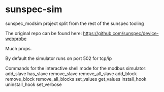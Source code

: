 # sunspec-sim
sunspec_modsim project split from the rest of the sunspec tooling

The original repo can be found here:
https://github.com/sunspec/device-webprobe

Much props.

By default the simulator runs on port 502 for tcp/ip

Commands for the interactive shell mode for the modbus simulator:
add_slave
has_slave
remove_slave
remove_all_slave
add_block
remove_block
remove_all_blocks
set_values
get_values
install_hook
uninstall_hook
set_verbose
